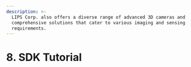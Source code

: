 ```yaml
---
description: >-
  LIPS Corp. also offers a diverse range of advanced 3D cameras and
  comprehensive solutions that cater to various imaging and sensing
  requirements.
---
```


# 8. SDK Tutorial

